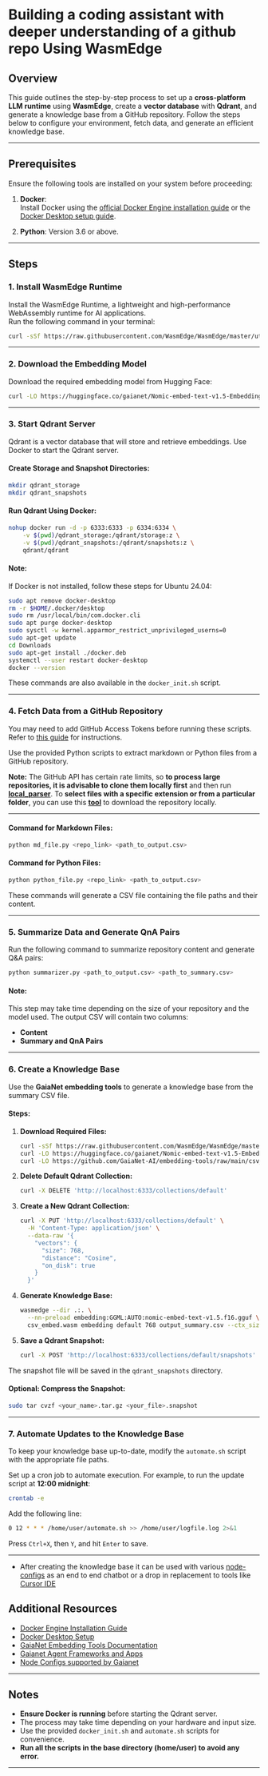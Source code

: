 # Building a coding assistant with deeper understanding of a github repo Using WasmEdge

## Overview

This guide outlines the step-by-step process to set up a **cross-platform LLM runtime** using **WasmEdge**, create a **vector database** with **Qdrant**, and generate a knowledge base from a GitHub repository. Follow the steps below to configure your environment, fetch data, and generate an efficient knowledge base.

---

## Prerequisites

Ensure the following tools are installed on your system before proceeding:

1. **Docker**:  
   Install Docker using the [official Docker Engine installation guide](https://docs.docker.com/engine/install/ubuntu/) or the [Docker Desktop setup guide](https://docs.docker.com/desktop/setup/install/linux/).

2. **Python**: Version 3.6 or above.

---

## Steps

### **1. Install WasmEdge Runtime**
Install the WasmEdge Runtime, a lightweight and high-performance WebAssembly runtime for AI applications.  
Run the following command in your terminal:
```bash
curl -sSf https://raw.githubusercontent.com/WasmEdge/WasmEdge/master/utils/install_v2.sh | bash -s
```

---

### **2. Download the Embedding Model**
Download the required embedding model from Hugging Face:
```bash
curl -LO https://huggingface.co/gaianet/Nomic-embed-text-v1.5-Embedding-GGUF/resolve/main/nomic-embed-t
```

---

### **3. Start Qdrant Server**
Qdrant is a vector database that will store and retrieve embeddings. Use Docker to start the Qdrant server.

#### Create Storage and Snapshot Directories:
```bash
mkdir qdrant_storage
mkdir qdrant_snapshots
```

#### Run Qdrant Using Docker:
```bash
nohup docker run -d -p 6333:6333 -p 6334:6334 \
    -v $(pwd)/qdrant_storage:/qdrant/storage:z \
    -v $(pwd)/qdrant_snapshots:/qdrant/snapshots:z \
    qdrant/qdrant
```

#### **Note**:  
If Docker is not installed, follow these steps for Ubuntu 24.04:  
```bash
sudo apt remove docker-desktop
rm -r $HOME/.docker/desktop
sudo rm /usr/local/bin/com.docker.cli
sudo apt purge docker-desktop
sudo sysctl -w kernel.apparmor_restrict_unprivileged_userns=0
sudo apt-get update
cd Downloads
sudo apt-get install ./docker.deb
systemctl --user restart docker-desktop
docker --version
```

These commands are also available in the `docker_init.sh` script.

---

### **4. Fetch Data from a GitHub Repository**
You may need to add GitHub Access Tokens before running these scripts. Refer to [this guide](github_access_token.md) for instructions.

Use the provided Python scripts to extract markdown or Python files from a GitHub repository.  


**Note:** The GitHub API has certain rate limits, so **to process large repositories, it is advisable to clone them locally first** and then run [**local_parser**](local_parser.py). To **select files with a specific extension or from a particular folder**, you can use this [**tool**](https://github.com/abinthomasonline/repo2txt) to download the repository locally.

---

#### Command for Markdown Files:
```bash
python md_file.py <repo_link> <path_to_output.csv>
```

#### Command for Python Files:
```bash
python python_file.py <repo_link> <path_to_output.csv>
```

These commands will generate a CSV file containing the file paths and their content.

---

### **5. Summarize Data and Generate QnA Pairs**
Run the following command to summarize repository content and generate Q&A pairs:
```bash
python summarizer.py <path_to_output.csv> <path_to_summary.csv>
```

#### **Note**:  
This step may take time depending on the size of your repository and the model used. The output CSV will contain two columns:  
- **Content**  
- **Summary and QnA Pairs**

---

### **6. Create a Knowledge Base**
Use the **GaiaNet embedding tools** to generate a knowledge base from the summary CSV file.

#### Steps:
1. **Download Required Files:**
   ```bash
   curl -sSf https://raw.githubusercontent.com/WasmEdge/WasmEdge/master/utils/install_v2.sh | bash -s
   curl -LO https://huggingface.co/gaianet/Nomic-embed-text-v1.5-Embedding-GGUF/resolve/main/nomic-embed-text-v1.5.f16.gguf
   curl -LO https://github.com/GaiaNet-AI/embedding-tools/raw/main/csv_embed/csv_embed.wasm
   ```

2. **Delete Default Qdrant Collection:**
   ```bash
   curl -X DELETE 'http://localhost:6333/collections/default'
   ```

3. **Create a New Qdrant Collection:**
   ```bash
   curl -X PUT 'http://localhost:6333/collections/default' \
     -H 'Content-Type: application/json' \
     --data-raw '{
       "vectors": {
         "size": 768,
         "distance": "Cosine",
         "on_disk": true
       }
     }'
   ```

4. **Generate Knowledge Base:**
   ```bash
   wasmedge --dir .:. \
     --nn-preload embedding:GGML:AUTO:nomic-embed-text-v1.5.f16.gguf \
     csv_embed.wasm embedding default 768 output_summary.csv --ctx_size 8192
   ```

5. **Save a Qdrant Snapshot:**
   ```bash
   curl -X POST 'http://localhost:6333/collections/default/snapshots'
   ```

The snapshot file will be saved in the `qdrant_snapshots` directory.

#### **Optional**: Compress the Snapshot:
```bash
sudo tar cvzf <your_name>.tar.gz <your_file>.snapshot
```

---

### **7. Automate Updates to the Knowledge Base**
To keep your knowledge base up-to-date, modify the `automate.sh` script with the appropriate file paths.  

Set up a cron job to automate execution. For example, to run the update script at **12:00 midnight**:
```bash
crontab -e
```

Add the following line:
```bash
0 12 * * * /home/user/automate.sh >> /home/user/logfile.log 2>&1
```

Press `Ctrl+X`, then `Y`, and hit `Enter` to save.

---

- After creating the knowledge base it can be used with various [node-configs](https://docs.gaianet.ai/node-guide/customize) as an end to end chatbot or a drop in replacement to tools like [Cursor IDE](https://docs.gaianet.ai/user-guide/apps/cursor)

## Additional Resources

- [Docker Engine Installation Guide](https://docs.docker.com/engine/install/ubuntu/)  
- [Docker Desktop Setup](https://docs.docker.com/desktop/setup/install/linux/)  
- [GaiaNet Embedding Tools Documentation](https://docs.gaianet.ai/creator-guide/knowledge/csv)  
- [Gaianet Agent Frameworks and Apps](https://docs.gaianet.ai/category/agent-frameworks-and-apps)
- [Node Configs supported by Gaianet](https://github.com/GaiaNet-AI/node-configs)  
---

## Notes

- **Ensure Docker is running** before starting the Qdrant server.  
- The process may take time depending on your hardware and input size.  
- Use the provided `docker_init.sh` and `automate.sh` scripts for convenience.
- **Run all the scripts in the base directory (home/user) to avoid any error.**
--- 

